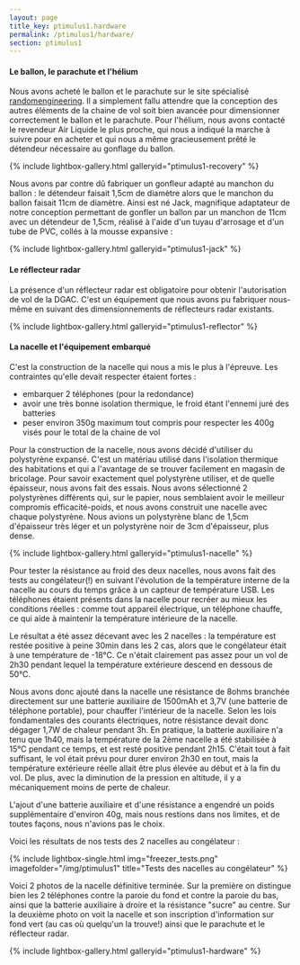 ```yaml
---
layout: page
title_key: ptimulus1.hardware
permalink: /ptimulus1/hardware/
section: ptimulus1
---
```


#### Le ballon, le parachute et l'hélium
Nous avons acheté le ballon et le parachute sur le site spécialisé [randomengineering](http://www.randomengineering.co.uk). Il a simplement fallu attendre que la conception des autres éléments de la chaine de vol soit bien avancée pour dimensionner correctement le ballon et le parachute.
Pour l'hélium, nous avons contacté le revendeur Air Liquide le plus proche, qui nous a indiqué la marche à suivre pour en acheter et qui nous a même gracieusement prêté le détendeur nécessaire au gonflage du ballon.

{% include lightbox-gallery.html galleryid="ptimulus1-recovery" %}

Nous avons par contre dû fabriquer un gonfleur adapté au manchon du ballon : le détendeur faisait 1,5cm de diamètre alors que le manchon du ballon faisait 11cm de diamètre. Ainsi est né Jack, magnifique adaptateur de notre conception permettant de gonfler un ballon par un manchon de 11cm avec un détendeur de 1,5cm, réalisé à l'aide d'un tuyau d'arrosage et d'un tube de PVC, collés à la mousse expansive :

{% include lightbox-gallery.html galleryid="ptimulus1-jack" %}

#### Le réflecteur radar
La présence d'un réflecteur radar est obligatoire pour obtenir l'autorisation de vol de la DGAC. C'est un équipement que nous avons pu fabriquer nous-même en suivant des dimensionnements de réflecteurs radar existants.

{% include lightbox-gallery.html galleryid="ptimulus1-reflector" %}

#### La nacelle et l'équipement embarqué
C'est la construction de la nacelle qui nous a mis le plus à l'épreuve. Les contraintes qu'elle devait respecter étaient fortes :

- embarquer 2 téléphones (pour la redondance)
- avoir une très bonne isolation thermique, le froid étant l'ennemi juré des batteries
- peser environ 350g maximum tout compris pour respecter les 400g visés pour le total de la chaine de vol

Pour la construction de la nacelle, nous avons décidé d'utiliser du polystyrène expansé. C'est un matériau utilisé dans l'isolation thermique des habitations et qui a l'avantage de se trouver facilement en magasin de bricolage.
Pour savoir exactement quel polystyrène utiliser, et de quelle épaisseur, nous avons fait des essais. Nous avons sélectionné 2 polystyrènes différents qui, sur le papier, nous semblaient avoir le meilleur compromis efficacité-poids, et nous avons construit une nacelle avec chaque polystyrène.
Nous avions un polystyrène blanc de 1,5cm d'épaisseur très léger et un polystyrène noir de 3cm d'épaisseur, plus dense.

{% include lightbox-gallery.html galleryid="ptimulus1-nacelle" %}

Pour tester la résistance au froid des deux nacelles, nous avons fait des tests au congélateur(!) en suivant l'évolution de la température interne de la nacelle au cours du temps grâce à un capteur de température USB. Les téléphones étaient présents dans la nacelle pour recréer au mieux les conditions réelles : comme tout appareil électrique, un téléphone chauffe, ce qui aide à maintenir la température intérieure de la nacelle.

Le résultat a été assez décevant avec les 2 nacelles : la température est restée positive à peine 30min dans les 2 cas, alors que le congélateur était à une température de -18°C. Ce n'était clairement pas assez pour un vol de 2h30 pendant lequel la température extérieure descend en dessous de 50°C.

Nous avons donc ajouté dans la nacelle une résistance de 8ohms branchée directement sur une batterie auxiliaire de 1500mAh et 3,7V (une batterie de téléphone portable), pour chauffer l'intérieur de la nacelle. Selon les lois fondamentales des courants électriques, notre résistance devait donc dégager 1,7W de chaleur pendant 3h. En pratique, la batterie auxiliaire n'a tenu que 1h40, mais la température de la 2ème nacelle a été stabilisée à 15°C pendant ce temps, et est resté positive pendant 2h15. C'était tout à fait suffisant, le vol était prévu pour durer environ 2h30 en tout, mais la température extérieure réelle allait être plus élevée au début et à la fin du vol. De plus, avec la diminution de la pression en altitude, il y a mécaniquement moins de perte de chaleur. 

L'ajout d'une batterie auxiliaire et d'une résistance a engendré un poids supplémentaire d'environ 40g, mais nous restions dans nos limites, et de toutes façons, nous n'avions pas le choix.

Voici les résultats de nos tests des 2 nacelles au congélateur :

{% include lightbox-single.html img="freezer_tests.png" imagefolder="/img/ptimulus1" title="Tests des nacelles au congélateur" %}

Voici 2 photos de la nacelle définitive terminée. Sur la première on distingue bien les 2 téléphones contre la paroie du fond et contre la paroie du bas, ainsi que la batterie auxiliaire à droire et la résistance "sucre" au centre. Sur la deuxième photo on voit la nacelle et son inscription d'information sur fond vert (au cas où quelqu'un la trouve!) ainsi que le parachute et le réflecteur radar. 

{% include lightbox-gallery.html galleryid="ptimulus1-hardware" %}
